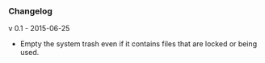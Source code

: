 ### Changelog

v 0.1 - 2015-06-25
- Empty the system trash even if it contains files that are locked or being used.